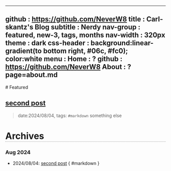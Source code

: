 -----------------------------------------------------------------------------
github     : https://github.com/NeverW8
title      : Carl-skantz's Blog
subtitle   : Nerdy
nav-group  : featured, new-3, tags, months
nav-width  : 320px
theme      : dark
css-header : background:linear-gradient(to bottom right, #06c, #fc0); color:white
menu       :
   Home    : ?
   github  : https://github.com/NeverW8
   About   : ?page=about.md
-----------------------------------------------------------------------------
<style comment="additional style">
#header { {{css-header}}  }
#left-panel  { width:{{nav-width}} }
#right-panel { left: calc({{nav-width}} + 20px) }
h1 { border-bottom:1px dotted grey }
.nav-post a  { color: teal }
.nav-tag  a  { color: #06c }
.nav-month a { color: grey }
.post-date   { font-size:12px; font-weight:400; }
.post-title  { font-size:16px; color:#333 }
.post-tags   { left-margin:20px; padding:4px; font-size:10px; color:green; font-weight:400 }
</style>

<div id="md-post">
# Featured

## [second post](posts/placeholder.md)
> date:2024/08/04, tags: `#markdown`
> something else


# Archives

### Aug 2024

* 2024/08/04: [second post](posts/placeholder.md) { #markdown }


</div>

